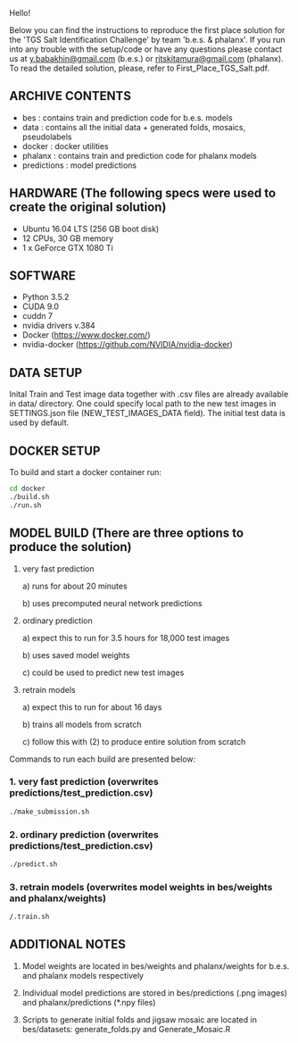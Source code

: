 Hello!

Below you can find the instructions to reproduce the first place solution for the 'TGS Salt Identification Challenge' by team 'b.e.s. &amp; phalanx'.
If you run into any trouble with the setup/code or have any questions please contact us at y.babakhin@gmail.com (b.e.s.) or ritskitamura@gmail.com (phalanx).
To read the detailed solution, please, refer to First_Place_TGS_Salt.pdf.

## ARCHIVE CONTENTS

* bes                      : contains train and prediction code for b.e.s. models
* data                     : contains all the initial data + generated folds, mosaics, pseudolabels
* docker                   : docker utilities
* phalanx                  : contains train and prediction code for phalanx models
* predictions              : model predictions

## HARDWARE (The following specs were used to create the original solution)

* Ubuntu 16.04 LTS (256 GB boot disk)
* 12 CPUs, 30 GB memory
* 1 x GeForce GTX 1080 Ti

## SOFTWARE

* Python 3.5.2
* CUDA 9.0
* cuddn 7
* nvidia drivers v.384
* Docker (https://www.docker.com/)
* nvidia-docker (https://github.com/NVIDIA/nvidia-docker)

## DATA SETUP

Inital Train and Test image data together with .csv files are already available in data/ directory.
One could specify local path to the new test images in SETTINGS.json file (NEW_TEST_IMAGES_DATA field). The initial test data is used by default.

## DOCKER SETUP

To build and start a docker container run:
```bash
cd docker 
./build.sh
./run.sh
```

## MODEL BUILD (There are three options to produce the solution)

1. very fast prediction

    a) runs for about 20 minutes
    
    b) uses precomputed neural network predictions
    
2. ordinary prediction

    a) expect this to run for 3.5 hours for 18,000 test images
    
    b) uses saved model weights
    
    c) could be used to predict new test images
    
3. retrain models

    a) expect this to run for about 16 days
    
    b) trains all models from scratch
    
    c) follow this with (2) to produce entire solution from scratch

Commands to run each build are presented below:

### 1. very fast prediction (overwrites predictions/test_prediction.csv)
```bash
./make_submission.sh
```

### 2. ordinary prediction (overwrites predictions/test_prediction.csv)
```bash
./predict.sh
```

### 3. retrain models (overwrites model weights in bes/weights and phalanx/weights)
```bash
/.train.sh
```

## ADDITIONAL NOTES

1. Model weights are located in bes/weights and phalanx/weights for b.e.s. and phalanx models respectively

2. Individual model predictions are stored in bes/predictions (.png images) and phalanx/predictions (*.npy files)

3. Scripts to generate initial folds and jigsaw mosaic are located in bes/datasets: generate_folds.py and Generate_Mosaic.R